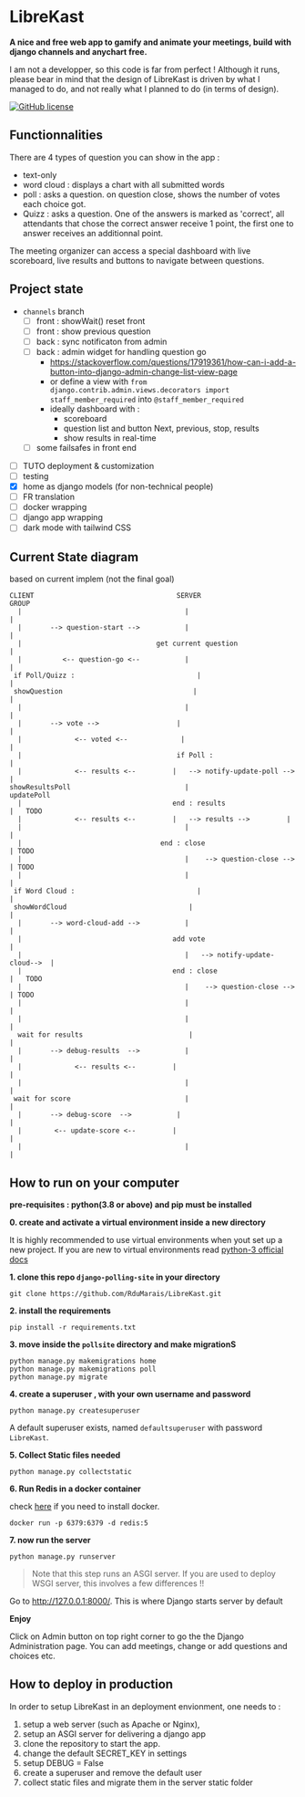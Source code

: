 # LibreKast

**A nice and free web app to gamify and animate your meetings, build with django channels and anychart free.**

I am not a developper, so this code is far from perfect ! Although it runs, please bear in mind that the design of LibreKast is driven by what I managed to do, and not really what I planned to do (in terms of design).

[![GitHub license](https://img.shields.io/github/license/RduMarais/LibreKast)](https://github.com/RduMarais/LibreKast/blob/master/LICENSE)


## Functionnalities

There are 4 types of question you can show in the app : 

 * text-only
 * word cloud : displays a chart with all submitted words
 * poll : asks a question. on question close, shows the number of votes each choice got.
 * Quizz : asks a question. One of the answers is marked as 'correct', all attendants that chose the correct answer receive 1 point, the first one to answer receives an additionnal point.

The meeting organizer can access a special dashboard with live scoreboard, live results and buttons to navigate between questions.

## Project state

 * `channels` branch
	 * [ ] front : showWait() reset front
	 * [ ] front : show previous question
	 * [ ] back : sync notificaton from admin 
	 * [ ] back : admin widget for handling question go 
		 * https://stackoverflow.com/questions/17919361/how-can-i-add-a-button-into-django-admin-change-list-view-page
		 * or define a view with `from django.contrib.admin.views.decorators import staff_member_required` into `@staff_member_required`
		 * ideally dashboard with : 
			 * scoreboard
			 * question list and button Next, previous, stop, results
			 * show results in real-time
	 * [ ] some failsafes in front end
 * [ ] TUTO deployment & customization
 * [ ] testing
 * [x] home as django models (for non-technical people)
 * [ ] FR translation
 * [ ] docker wrapping
 * [ ] django app wrapping
 * [ ] dark mode with tailwind CSS

## Current State diagram 

based on current implem (not the final goal)

```
CLIENT									 SERVER						   GROUP
  |										   |							   |
  |		  --> question-start -->		   |							   |
  |									get current question				   |
  |			 <-- question-go <--		   |							   |
 if Poll/Quizz :							  |							   |
 showQuestion								 |							   |
  |										   |							   |
  |		  --> vote -->					 |							   |
  |				<-- voted <--			  |							   |
  |										 if Poll :						 |
  |				<-- results <--			|   --> notify-update-poll -->  |
showResultsPoll							   |						   updatePoll
  |										end : results					  |   TODO
  |				<-- results <--			|	--> results -->			|
  |										   |							   |
  |									 end : close						   | TODO
  |										   |	--> question-close -->	 | TODO
  |										   |							   |
 if Word Cloud :							  |							   |
 showWordCloud								|							   |
  |		  --> word-cloud-add -->		   |							   |
  |										add vote						   |
  |										   |   --> notify-update-cloud-->  |
  |										end : close						|   TODO
  |										   |	--> question-close -->	 | TODO
  |										   |							   |
  |										   |							   |
  wait for results							|							   |
  |		  --> debug-results  -->		   |							   |
  |				<-- results <--			|							   |
  |										   |							   |
 wait for score							   |							   |
  |		  --> debug-score  -->			 |							   |
  |		   <-- update-score <--			|							   |
  |										   |							   |
```

## How to run on your computer

__pre-requisites : python(3.8 or above) and pip must be installed__ 



**0. create and activate a virtual environment inside a new directory**

It is highly recommended to use virtual environments when yout set up a new project. If you are new to virtual environments read [python-3 official docs](https://docs.python.org/3/library/venv.html) 

**1. clone this repo `django-polling-site` in your directory**

```
git clone https://github.com/RduMarais/LibreKast.git
```

**2. install the requirements**

```
pip install -r requirements.txt
```

**3. move inside the `pollsite` directory and make migrationS**

```
python manage.py makemigrations home
python manage.py makemigrations poll
python manage.py migrate
```

**4. create a superuser , with your own username and password**

```
python manage.py createsuperuser
```
A default superuser exists, named `defaultsuperuser` with password `LibreKast`.

**5. Collect Static files needed**

```
python manage.py collectstatic
```

**6. Run Redis in a docker container**

check [here](https://www.docker.com/get-started) if you need to install docker.

```
docker run -p 6379:6379 -d redis:5
```

**7. now run the server**

```
python manage.py runserver
```

> Note that this step runs an ASGI server. If you are used to deploy WSGI server, this involves a few differences !!

Go to http://127.0.0.1:8000/. This is where Django starts server by default

**Enjoy**

Click on Admin button on top right corner to go the the Django Administration page.
You can add meetings, change or add questions and choices etc.

## How to deploy in production

In order to setup LibreKast in an deployment envionment, one needs to :

 1. setup a web server (such as Apache or Nginx), 
 2. setup an ASGI server for delivering a django app 
 3. clone the repository to start the app. 
 4. change the default SECRET_KEY in settings
 5. setup DEBUG = False
 6. create a superuser and remove the default user
 7. collect static files and migrate them in the server static folder
 
